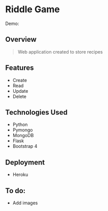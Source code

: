 
# Riddle Game
Demo: 

## Overview

> Web application created to store recipes

## Features

* Create
* Read
* Update
* Delete

## Technologies Used

* Python
* Pymongo
* MongoDB
* Flask
* Bootstrap 4

## Deployment

* Heroku

## To do:
- Add images
